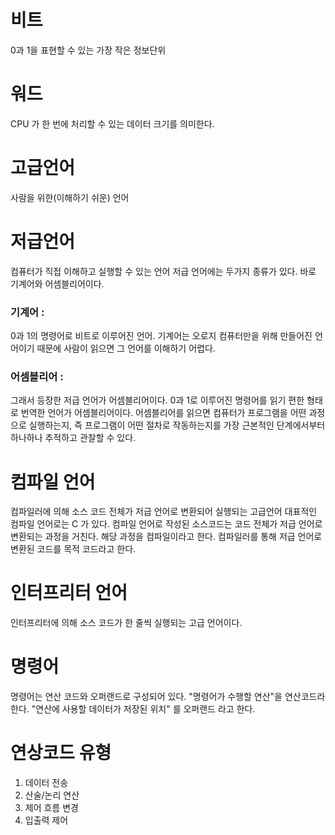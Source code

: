 # 비트

0과 1을 표현할 수 있는 가장 작은 정보단위

# 워드

CPU 가 한 번에 처리할 수 있는 데이터 크기를 의미한다.

# 고급언어

사람을 위한(이해하기 쉬운) 언어

# 저급언어

컴퓨터가 직접 이해하고 실행할 수 있는 언어
저급 언어에는 두가지 종류가 있다. 바로 기계어와 어셈블리어이다.

### 기계어 :

0과 1의 명령어로 비트로 이루어진 언어. 기계어는 오로지 컴퓨터만을 위해 만들어진 언어이기 때문에 사람이 읽으면 그 언어를 이해하기 어렵다.

### 어셈블리어 :

그래서 등장한 저급 언어가 어셈블리어이다.
0과 1로 이루어진 명령어를 읽기 편한 형태로 번역한 언어가 어셈블리어이다.
어셈블리어를 읽으면 컴퓨터가 프로그램을 어떤 과정으로 실행하는지, 즉 프로그램이 어떤 절차로 작동하는지를 가장 근본적인 단계에서부터 하나하나 추적하고 관찰할 수 있다.

# 컴파일 언어

컴파일러에 의해 소스 코드 전체가 저급 언어로 변환되어 실행되는 고급언어
대표적인 컴파일 언어로는 C 가 있다.
컴파일 언어로 작성된 소스코드는 코드 전체가 저급 언어로 변환되는 과정을 거친다. 해당 과정을 컴파일이라고 한다.
컴파일러를 통해 저급 언어로 변환된 코드를 목적 코드라고 한다.

# 인터프리터 언어

인터프리터에 의해 소스 코드가 한 줄씩 실행되는 고급 언어이다.

# 명령어

명령어는 연산 코드와 오퍼랜드로 구성되어 있다.
"명령어가 수행할 연산"을 연산코드라 한다.
"연산에 사용할 데이터가 저장된 위치" 를 오퍼랜드 라고 한다.

# 연상코드 유형

1. 데이터 전송
2. 산술/논리 연산
3. 제어 흐름 변경
4. 입출력 제어
